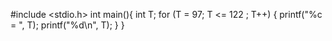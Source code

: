 #include <stdio.h>
int main(){
    int T;
    for (T = 97; T <= 122 ; T++)
    {
        printf("%c = ", T);
        printf("%d\n", T);
    }
}
